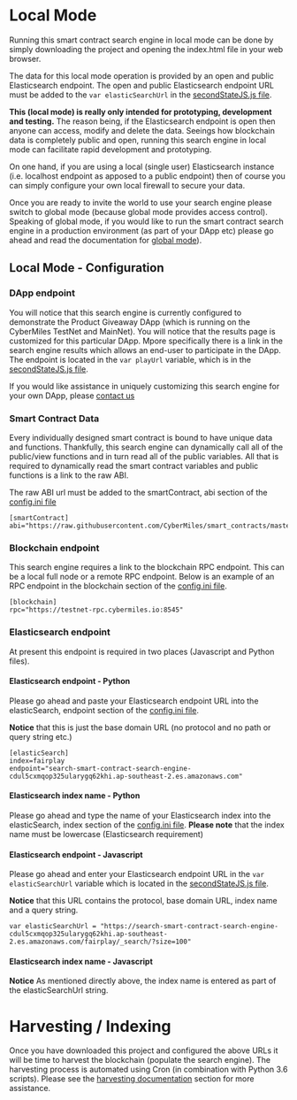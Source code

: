 # Local Mode

Running this smart contract search engine in local mode can be done by simply downloading the project and opening the index.html file in your web browser.

The data for this local mode operation is provided by an open and public Elasticsearch endpoint. The open and public Elasticsearch endpoint URL must be added to the `var elasticSearchUrl` in the [secondStateJS.js file](../js/secondStateJS.js).

**This (local mode) is really only intended for prototyping, development and testing.** The reason being, if the Elasticsearch endpoint is open then anyone can access, modify and delete the data. Seeings how blockchain data is completely public and open, running this search engine in local mode can facilitate rapid development and prototyping. 

On one hand, if you are using a local (single user) Elasticsearch instance (i.e. localhost endpoint as apposed to a public endpoint) then of course you can simply configure your own local firewall to secure your data. 

Once you are ready to invite the world to use your search engine please switch to global mode (because global mode provides access control). Speaking of global mode, if you would like to run the smart contract search engine in a production environment (as part of your DApp etc) please go ahead and read the documentation for [global mode](./global_mode.md)).

## Local Mode - Configuration

### DApp endpoint

You will notice that this search engine is currently configured to demonstrate the Product Giveaway DApp (which is running on the CyberMiles TestNet and MainNet). You will notice that the results page is customized for this particular DApp. Mpore specifically there is a link in the search engine results which allows an end-user to participate in the DApp. The endpoint is located in the `var playUrl` variable, which is in the [secondStateJS.js file](../js/secondStateJS.js).

If you would like assistance in uniquely customizing this search engine for your own DApp, please [contact us](https://www.secondstate.io/)

### Smart Contract Data

Every individually designed smart contract is bound to have unique data and functions. Thankfully, this search engine can dynamically call all of the public/view functions and in turn read all of the public variables. All that is required to dynamically read the smart contract variables and public functions is a link to the raw ABI.

The raw ABI url must be added to the smartContract, abi section of the [config.ini file](../python/config.ini)

```
[smartContract]
abi="https://raw.githubusercontent.com/CyberMiles/smart_contracts/master/FairPlay/v1/dapp/FairPlay.abi"
```

### Blockchain endpoint

This search engine requires a link to the blockchain RPC endpoint. This can be a local full node or a remote RPC endpoint. Below is an example of an RPC endpoint in the blockchain section of the [config.ini file](../python/config.ini).
```
[blockchain]
rpc="https://testnet-rpc.cybermiles.io:8545"
```

### Elasticsearch endpoint

At present this endpoint is required in two places (Javascript and Python files).

#### Elasticsearch endpoint - Python

Please go ahead and paste your Elasticsearch endpoint URL into the elasticSearch, endpoint section of the [config.ini file](../python/config.ini). 

**Notice** that this is just the base domain URL (no protocol and no path or query string etc.)

```
[elasticSearch]
index=fairplay
endpoint="search-smart-contract-search-engine-cdul5cxmqop325ularygq62khi.ap-southeast-2.es.amazonaws.com"
```
#### Elasticsearch index name - Python

Please go ahead and type the name of your Elasticsearch index into the elasticSearch, index section of the [config.ini file](../python/config.ini). **Please note** that the index name must be lowercase (Elasticsearch requirement)

#### Elasticsearch endpoint - Javascript

Please go ahead and enter your Elasticsearch endpoint URL in the `var elasticSearchUrl` variable which is located in the [secondStateJS.js file](../js/secondStateJS.js).

**Notice** that this URL contains the protocol, base domain URL, index name and a query string.

```
var elasticSearchUrl = "https://search-smart-contract-search-engine-cdul5cxmqop325ularygq62khi.ap-southeast-2.es.amazonaws.com/fairplay/_search/?size=100"
```

#### Elasticsearch index name - Javascript

**Notice** As mentioned directly above, the index name is entered as part of the elasticSearchUrl string.

# Harvesting / Indexing

Once you have downloaded this project and configured the above URLs it will be time to harvest the blockchain (populate the search engine). The harvesting process is automated using Cron (in combination with Python 3.6 scripts). Please see the [harvesting documentation](./harvesting.md) section for more assistance.

